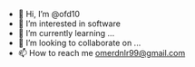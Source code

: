 - 👋 Hi, I’m @ofd10
- 👀 I’m interested in software
- 🌱 I’m currently learning ...
- 💞️ I’m looking to collaborate on ...
- 📫 How to reach me omerdnlr99@gmail.com

<!---
ofd10/ofd10 is a ✨ special ✨ repository because its `README.md` (this file) appears on your GitHub profile.
You can click the Preview link to take a look at your changes.
--->
